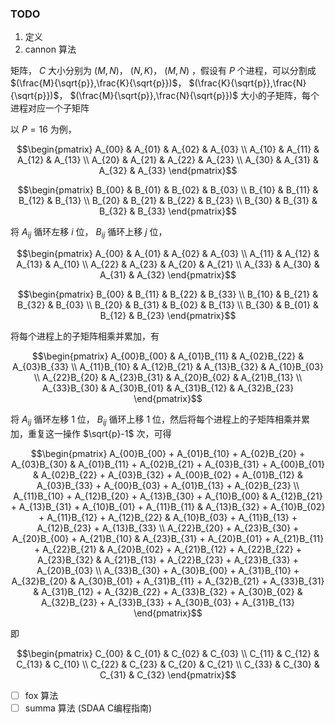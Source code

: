 
### TODO

1. 定义
2. cannon 算法

矩阵， $C$ 大小分别为 $(M,N)$， $(N,K)$， $(M,N)$ ，假设有 $P$ 个进程，可以分割成 $(\frac{M}{\sqrt{p}},\frac{K}{\sqrt{p}})$， $(\frac{K}{\sqrt{p}},\frac{N}{\sqrt{p}})$， $(\frac{M}{\sqrt{p}},\frac{N}{\sqrt{p}})$ 大小的子矩阵，每个进程对应一个子矩阵

以 $P = 16$ 为例，

```math
\begin{pmatrix}
	A_{00} & A_{01} & A_{02} & A_{03} \\
	A_{10} & A_{11} & A_{12} & A_{13} \\
	A_{20} & A_{21} & A_{22} & A_{23} \\
	A_{30} & A_{31} & A_{32} & A_{33}
\end{pmatrix}
```

```math
\begin{pmatrix}
	B_{00} & B_{01} & B_{02} & B_{03} \\
	B_{10} & B_{11} & B_{12} & B_{13} \\
	B_{20} & B_{21} & B_{22} & B_{23} \\
	B_{30} & B_{31} & B_{32} & B_{33}
\end{pmatrix}
```

将 $A_{ij}$ 循环左移 $i$ 位， $B_{ij}$ 循环上移 $j$ 位，

```math
\begin{pmatrix}
	A_{00} & A_{01} & A_{02} & A_{03} \\
	A_{11} & A_{12} & A_{13} & A_{10} \\
	A_{22} & A_{23} & A_{20} & A_{21} \\
	A_{33} & A_{30} & A_{31} & A_{32}
\end{pmatrix}
```

```math
\begin{pmatrix}
	B_{00} & B_{11} & B_{22} & B_{33} \\
	B_{10} & B_{21} & B_{32} & B_{03} \\
	B_{20} & B_{31} & B_{02} & B_{13} \\
	B_{30} & B_{01} & B_{12} & B_{23}
\end{pmatrix}
```

将每个进程上的子矩阵相乘并累加，有

```math
\begin{pmatrix}
	A_{00}B_{00} & A_{01}B_{11} & A_{02}B_{22} & A_{03}B_{33} \\
	A_{11}B_{10} & A_{12}B_{21} & A_{13}B_{32} & A_{10}B_{03} \\
	A_{22}B_{20} & A_{23}B_{31} & A_{20}B_{02} & A_{21}B_{13} \\
	A_{33}B_{30} & A_{30}B_{01} & A_{31}B_{12} & A_{32}B_{23}
\end{pmatrix}
```

将 $A_{ij}$ 循环左移 $1$ 位， $B_{ij}$ 循环上移 $1$ 位，然后将每个进程上的子矩阵相乘并累加，重复这一操作 $\sqrt{p}-1$ 次，可得

```math
\begin{pmatrix}
	A_{00}B_{00} + A_{01}B_{10} + A_{02}B_{20} + A_{03}B_{30} &
    A_{01}B_{11} + A_{02}B_{21} + A_{03}B_{31} + A_{00}B_{01} &
    A_{02}B_{22} + A_{03}B_{32} + A_{00}B_{02} + A_{01}B_{12} &
    A_{03}B_{33} + A_{00}B_{03} + A_{01}B_{13} + A_{02}B_{23} \\ 
	A_{11}B_{10} + A_{12}B_{20} + A_{13}B_{30} + A_{10}B_{00} &
    A_{12}B_{21} + A_{13}B_{31} + A_{10}B_{01} + A_{11}B_{11} &
    A_{13}B_{32} + A_{10}B_{02} + A_{11}B_{12} + A_{12}B_{22} &
    A_{10}B_{03} + A_{11}B_{13} + A_{12}B_{23} + A_{13}B_{33} \\ 
	A_{22}B_{20} + A_{23}B_{30} + A_{20}B_{00} + A_{21}B_{10} &
    A_{23}B_{31} + A_{20}B_{01} + A_{21}B_{11} + A_{22}B_{21} &
    A_{20}B_{02} + A_{21}B_{12} + A_{22}B_{22} + A_{23}B_{32} &
    A_{21}B_{13} + A_{22}B_{23} + A_{23}B_{33} + A_{20}B_{03} \\ 
	A_{33}B_{30} + A_{30}B_{00} + A_{31}B_{10} + A_{32}B_{20} &
    A_{30}B_{01} + A_{31}B_{11} + A_{32}B_{21} + A_{33}B_{31} &
    A_{31}B_{12} + A_{32}B_{22} + A_{33}B_{32} + A_{30}B_{02} &
    A_{32}B_{23} + A_{33}B_{33} + A_{30}B_{03} + A_{31}B_{13}
\end{pmatrix}
```

即

```math
\begin{pmatrix}
	C_{00} & C_{01} & C_{02} & C_{03} \\
	C_{11} & C_{12} & C_{13} & C_{10} \\
	C_{22} & C_{23} & C_{20} & C_{21} \\
	C_{33} & C_{30} & C_{31} & C_{32}
\end{pmatrix}
```

- [ ] fox 算法
- [ ] summa 算法 (SDAA C编程指南)